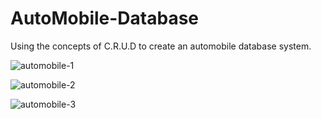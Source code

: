 # AutoMobile-Database
Using the concepts of C.R.U.D to create an automobile database system.

![automobile-1](https://user-images.githubusercontent.com/55001688/64529873-554ef780-d325-11e9-88dd-fd0f2b060d90.PNG)



![automobile-2](https://user-images.githubusercontent.com/55001688/64529929-6d267b80-d325-11e9-9429-efb39325a54d.PNG)


![automobile-3](https://user-images.githubusercontent.com/55001688/64529955-77487a00-d325-11e9-8bb9-a583c969367e.PNG)
